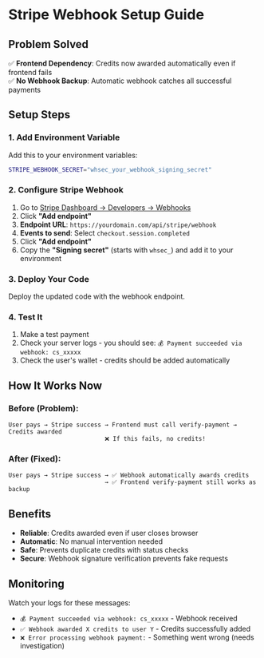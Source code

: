 # Stripe Webhook Setup Guide

## Problem Solved

✅ **Frontend Dependency**: Credits now awarded automatically even if frontend fails  
✅ **No Webhook Backup**: Automatic webhook catches all successful payments

## Setup Steps

### 1. Add Environment Variable

Add this to your environment variables:

```bash
STRIPE_WEBHOOK_SECRET="whsec_your_webhook_signing_secret"
```

### 2. Configure Stripe Webhook

1. Go to [Stripe Dashboard → Developers → Webhooks](https://dashboard.stripe.com/webhooks)
2. Click **"Add endpoint"**
3. **Endpoint URL**: `https://yourdomain.com/api/stripe/webhook`
4. **Events to send**: Select `checkout.session.completed`
5. Click **"Add endpoint"**
6. Copy the **"Signing secret"** (starts with `whsec_`) and add it to your environment

### 3. Deploy Your Code

Deploy the updated code with the webhook endpoint.

### 4. Test It

1. Make a test payment
2. Check your server logs - you should see: `💰 Payment succeeded via webhook: cs_xxxxx`
3. Check the user's wallet - credits should be added automatically

## How It Works Now

### Before (Problem):

```
User pays → Stripe success → Frontend must call verify-payment → Credits awarded
                           ❌ If this fails, no credits!
```

### After (Fixed):

```
User pays → Stripe success → ✅ Webhook automatically awards credits
                           → ✅ Frontend verify-payment still works as backup
```

## Benefits

- **Reliable**: Credits awarded even if user closes browser
- **Automatic**: No manual intervention needed
- **Safe**: Prevents duplicate credits with status checks
- **Secure**: Webhook signature verification prevents fake requests

## Monitoring

Watch your logs for these messages:

- `💰 Payment succeeded via webhook: cs_xxxxx` - Webhook received
- `✅ Webhook awarded X credits to user Y` - Credits successfully added
- `❌ Error processing webhook payment:` - Something went wrong (needs investigation)
